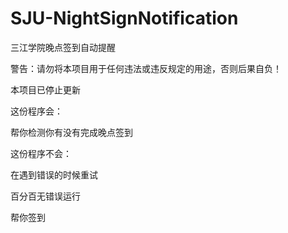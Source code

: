 # SJU-NightSignNotification
三江学院晚点签到自动提醒

警告：请勿将本项目用于任何违法或违反规定的用途，否则后果自负！

本项目已停止更新

这份程序会：

帮你检测你有没有完成晚点签到

这份程序不会：

在遇到错误的时候重试

百分百无错误运行

帮你签到
